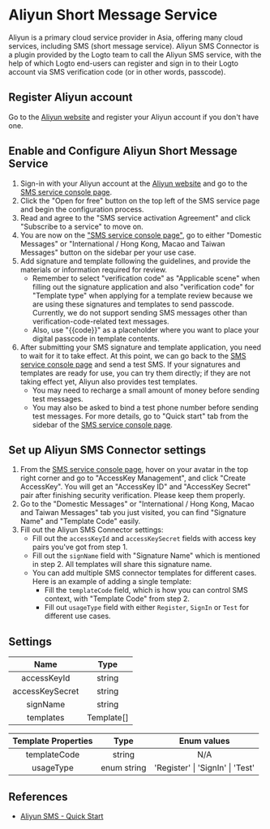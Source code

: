 # Aliyun Short Message Service

Aliyun is a primary cloud service provider in Asia, offering many cloud services, including SMS (short message service). Aliyun SMS Connector is a plugin provided by the Logto team to call the Aliyun SMS service, with the help of which Logto end-users can register and sign in to their Logto account via SMS verification code (or in other words, passcode).

## Register Aliyun account

Go to the [Aliyun website](https://cn.aliyun.com/) and register your Aliyun account if you don't have one.

## Enable and Configure Aliyun Short Message Service

1. Sign-in with your Aliyun account at the [Aliyun website](https://cn.aliyun.com/) and go to the [SMS service console page](https://www.aliyun.com/product/sms).
2. Click the "Open for free" button on the top left of the SMS service page and begin the configuration process.
3. Read and agree to the "SMS service activation Agreement" and click "Subscribe to a service" to move on.
4. You are now on the ["SMS service console page"](https://dysms.console.aliyun.com/overview), go to either "Domestic Messages" or "International / Hong Kong, Macao and Taiwan Messages" button on the sidebar per your use case.
5. Add signature and template following the guidelines, and provide the materials or information required for review.
    - Remember to select "verification code" as "Applicable scene" when filling out the signature application and also "verification code" for "Template type" when applying for a template review because we are using these signatures and templates to send passcode. Currently, we do not support sending SMS messages other than verification-code-related text messages.
    - Also, use "{{code}}" as a placeholder where you want to place your digital passcode in template contents.
6. After submitting your SMS signature and template application, you need to wait for it to take effect. At this point, we can go back to the [SMS service console page](https://dysms.console.aliyun.com/overview) and send a test SMS. If your signatures and templates are ready for use, you can try them directly; if they are not taking effect yet, Aliyun also provides test templates.
    - You may need to recharge a small amount of money before sending test messages.
    - You may also be asked to bind a test phone number before sending test messages. For more details, go to "Quick start" tab from the sidebar of the [SMS service console page](https://dysms.console.aliyun.com/overview).

## Set up Aliyun SMS Connector settings

1. From the [SMS service console page](https://dysms.console.aliyun.com/overview), hover on your avatar in the top right corner and go to "AccessKey Management", and click "Create AccessKey". You will get an "AccessKey ID" and "AccessKey Secret" pair after finishing security verification. Please keep them properly.
2. Go to the "Domestic Messages" or "International / Hong Kong, Macao and Taiwan Messages" tab you just visited, you can find "Signature Name" and "Template Code" easily.
3. Fill out the Aliyun SMS Connector settings:
    - Fill out the `accessKeyId` and `accessKeySecret` fields with access key pairs you've got from step 1.
    - Fill out the `signName` field with "Signature Name" which is mentioned in step 2. All templates will share this signature name.
    - You can add multiple SMS connector templates for different cases. Here is an example of adding a single template:
        - Fill the `templateCode` field, which is how you can control SMS context, with "Template Code" from step 2.
        - Fill out `usageType` field with either `Register`, `SignIn` or `Test` for different use cases.

## Settings

|       Name      |    Type    |
|:---------------:|:----------:|
|   accessKeyId   |   string   |
| accessKeySecret |   string   |
|     signName    |   string   |
|    templates    | Template[] |

| Template Properties |     Type    |            Enum values           |
|:-------------------:|:-----------:|:--------------------------------:|
|     templateCode    |    string   |                N/A               |
|      usageType      | enum string | 'Register' \| 'SignIn' \| 'Test' |


## References
- [Aliyun SMS - Quick Start](https://dysms.console.aliyun.com/quickstart)
